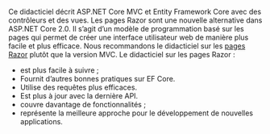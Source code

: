 Ce didacticiel décrit ASP.NET Core MVC et Entity Framework Core avec des contrôleurs et des vues. Les pages Razor sont une nouvelle alternative dans ASP.NET Core 2.0. Il s’agit d’un modèle de programmation basé sur les pages qui permet de créer une interface utilisateur web de manière plus facile et plus efficace. Nous recommandons le didacticiel sur les [pages Razor](xref:data/ef-rp/intro) plutôt que la version MVC. Le didacticiel sur les pages Razor :

* est plus facile à suivre ;
* Fournit d’autres bonnes pratiques sur EF Core.
* Utilise des requêtes plus efficaces.
* Est plus à jour avec la dernière API.
* couvre davantage de fonctionnalités ;
* représente la meilleure approche pour le développement de nouvelles applications.
